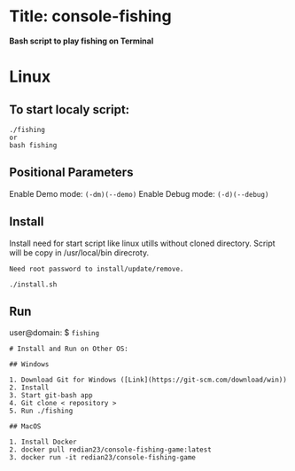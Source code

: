 # Title:  console-fishing
**Bash script to play fishing on Terminal**

# Linux
## To start localy script:
```
./fishing
or 
bash fishing
```
## Positional Parameters
Enable Demo mode:
``
(-dm)(--demo)
``
Enable Debug mode:
``
(-d)(--debug)
``
## Install 
Install need for start script like linux utills without cloned directory.
Script will be copy in /usr/local/bin direcroty.

``Need root password to install/update/remove.``  
```
./install.sh
```

## Run
user@domain: $ ``fishing `` 

```
# Install and Run on Other OS:

## Windows

1. Download Git for Windows ([Link](https://git-scm.com/download/win)) 
2. Install 
3. Start git-bash app 
4. Git clone < repository >
5. Run ./fishing

## MacOS

1. Install Docker 
2. docker pull redian23/console-fishing-game:latest
3. docker run -it redian23/console-fishing-game


